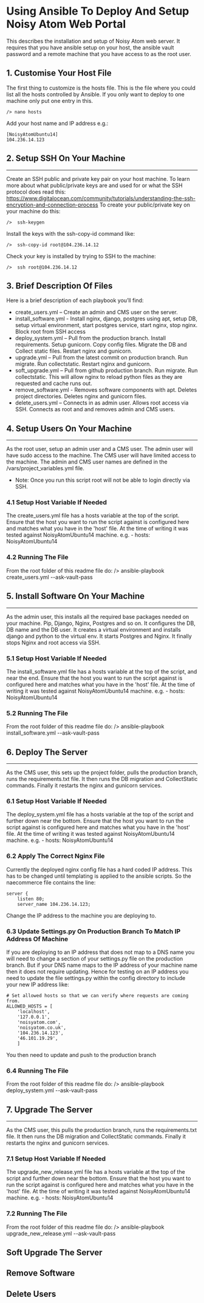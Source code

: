 # Using Ansible To Deploy And Setup Noisy Atom Web Portal
This describes the installation and setup of Noisy Atom web server. It requires that you have ansible setup on your
host, the ansible vault password and a remote machine that you have access to as the root user. 


## 1. Customise Your Host File
The first thing to customize is the hosts file. This is the file where you could list all the hosts controlled by Ansible. 
If you only want to deploy to one machine only put one entry in this.

	/> nano hosts
	
Add your host name and IP address e.g.:
	
	[NoisyAtomUbuntu14]
	104.236.14.123



## 2. Setup SSH On Your Machine
----------------------------
Create an SSH public and private key pair on your host machine. To learn more about what public/private keys are 
and used for or what the SSH protocol does read this:
https://www.digitalocean.com/community/tutorials/understanding-the-ssh-encryption-and-connection-process
To create your public/private key on your machine do this:

	/>  ssh-keygen

Install the keys with the ssh-copy-id command like:

	/>  ssh-copy-id root@104.236.14.12
	
Check your key is installed by trying to SSH to the machine:

	/>  ssh root@104.236.14.12	



## 3. Brief Description Of Files
Here is a brief description of each playbook you’ll find:
* create_users.yml      – Create an admin and CMS user on the server.
* install_software.yml  - Install nginx, django, postgres using apt, setup DB, setup virtual environment, start 
	postgres service, start nginx, stop nginx. Block root from SSH access
* deploy_system.yml     – Pull from the production branch. Install requirements. Setup gunicorn. Copy config files. 
	Migrate the DB and Collect static files. Restart nginx and gunicorn.
* upgrade.yml           – Pull from the latest commit on production branch. Run migrate. Run collectstatic. 
	Restart nginx and gunicorn.
* soft_upgrade.yml      – Pull from github production branch. Run migrate. Run collectstatic. This will allow nginx 
	to reload python files as they are requested and cache runs out.
* remove_software.yml   - Removes software components with apt. Deletes project directories. Deletes nginx and
	gunicorn files.
* delete_users.yml      – Connects in as admin user. Allows root access via SSH. Connects as root and and removes 
	admin and CMS users.
		


## 4. Setup Users On Your Machine
------------------------------
As the root user, setup an admin user and a CMS user. The admin user will have sudo access to the machine. The CMS 
user will have limited access to the machine. The admin and CMS user names are defined in the /vars/project_variables.yml file.
* Note: Once you run this script root will not be able to login directly via SSH.

### 4.1 Setup Host Variable If Needed
The create_users.yml file has a hosts variable at the top of the script. Ensure that the host you want to run the script against 
is configured here  and matches what you have in the 'host' file. At the time of writing it was tested against NoisyAtomUbuntu14 
machine. e.g.
	- hosts: NoisyAtomUbuntu14

### 4.2 Running The File
From the root folder of this readme file do:
	/> ansible-playbook create_users.yml  --ask-vault-pass



## 5. Install Software On Your Machine
-----------------------------------
As the admin user, this installs all the required base packages needed on your machine. Pip, Django, Nginx, Postgres and so on. 
It configures the DB, DB name and the DB user. It creates a virtual environment and installs django and python to the virtual 
env. It starts Postgres and Nginx. It finally stops Nginx and root access via SSH.

### 5.1 Setup Host Variable If Needed
The install_software.yml file has a hosts variable at the top of the script, and near the end. Ensure that the host you want to 
run the script against is configured here  and matches what you have in the 'host' file. At the time of writing it was tested against 
NoisyAtomUbuntu14 machine. e.g.
	- hosts: NoisyAtomUbuntu14

### 5.2 Running The File
From the root folder of this readme file do:
	/> ansible-playbook install_software.yml  --ask-vault-pass



## 6. Deploy The Server
---------------------
As the CMS user, this sets up the project folder, pulls the production branch, runs the requirements.txt file. It
then runs the DB migration and CollectStatic commands. Finally it restarts the nginx and gunicorn services.

### 6.1 Setup Host Variable If Needed
The deploy_system.yml file has a hosts variable at the top of the script and further down near the bottom. Ensure that the 
host you want to run the script against is configured here and matches what you have in the 'host' file. At the time of writing 
it was tested against NoisyAtomUbuntu14 machine. e.g.
	- hosts: NoisyAtomUbuntu14

### 6.2 Apply The Correct Nginx File
Currently the deployed nginx config file has a hard coded IP address. This has to be changed until templating is applied to 
the ansible scripts. So the naecommerce file contains the line:

	server {
	    listen 80;
	    server_name 104.236.14.123;

Change the IP address to the machine you are deploying to.

### 6.3 Update Settings.py On Production Branch To Match IP Address Of Machine
If you are deploying to an IP address that does not map to a DNS name you will need to change a section of your settings.py file
on the production branch. But if your DNS name maps to the IP address of your machine name then it does not require updating.
Hence for testing on an IP address you need to update the file settings.py within the config directory to include your new IP address
like:

    # Set allowed hosts so that we can verify where requests are coming from.
    ALLOWED_HOSTS = [
        'localhost',
        '127.0.0.1',
        'noisyatom.com',
        'noisyatom.co.uk',
        '104.236.14.123',
        '46.101.19.29',
        ]

You then need to update and push to the production branch

### 6.4 Running The File
From the root folder of this readme file do:
	/> ansible-playbook deploy_system.yml  --ask-vault-pass


## 7. Upgrade The Server
---------------------
As the CMS user, this pulls the production branch, runs the requirements.txt file. It then runs the DB migration and 
CollectStatic commands. Finally it restarts the nginx and gunicorn services.

### 7.1 Setup Host Variable If Needed
The upgrade_new_release.yml file has a hosts variable at the top of the script and further down near the bottom. Ensure that 
the host you want to run the script against is configured here and matches what you have in the 'host' file. At the time of 
writing it was tested against NoisyAtomUbuntu14 machine. e.g.
	- hosts: NoisyAtomUbuntu14

### 7.2 Running The File
From the root folder of this readme file do:
	/> ansible-playbook upgrade_new_release.yml  --ask-vault-pass



## Soft Upgrade The Server


## Remove Software


## Delete Users


